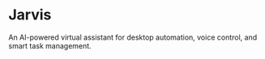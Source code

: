 # Jarvis
An AI-powered virtual assistant for desktop automation, voice control, and smart task management.
